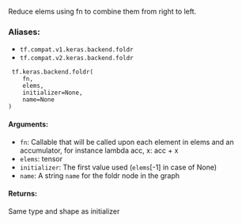
Reduce elems using fn to combine them from right to left.
### Aliases:
- `tf.compat.v1.keras.backend.foldr`
- `tf.compat.v2.keras.backend.foldr`

```
 tf.keras.backend.foldr(
    fn,
    elems,
    initializer=None,
    name=None
)
```
#### Arguments:
- `fn`: Callable that will be called upon each element in elems and an accumulator, for instance lambda acc, x: acc + x
- `elems`: tensor
- `initializer`: The first value used (`elems`[-1] in case of None)
- `name`: A string `name` for the foldr node in the graph
#### Returns:

Same type and shape as initializer
